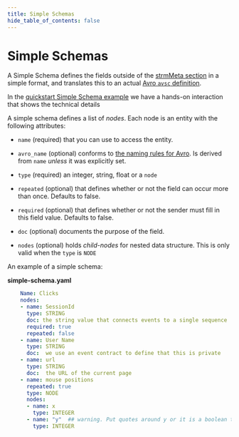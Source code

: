 ```yaml
---
title: Simple Schemas
hide_table_of_contents: false
---
```


# Simple Schemas

A Simple Schema defines the fields outside of the [strmMeta section](strm-meta.md) in a simple format, and translates this to an
actual [Avro `avsc` definition](https://avro.apache.org/docs/current/spec.html#schemas).

In the [quickstart Simple Schema example](/quickstart/simple-schema.md) we have a hands-on interaction
that shows the technical details

A simple schema defines a list of *nodes*. Each node is an entity with
the following attributes:

-   `name` (required) that you can use to access the entity.

-   `avro_name` (optional) conforms to [the naming rules for Avro](https://avro.apache.org/docs/current/spec.html#names). Is
    derived from `name` *unless* it was explicitly set.

-   `type` (required) an integer, string, float or a `node`

-   `repeated` (optional) that defines whether or not the field can
    occur more than once. Defaults to false.

-   `required` (optional) that defines whether or not the sender must
    fill in this field value. Defaults to false.

-   `doc` (optional) documents the purpose of the field.

-   `nodes` (optional) holds *child-nodes* for nested data structure.
    This is only valid when the `type` is `NODE`

An example of a simple schema:

**simple-schema.yaml**

```yaml
    Name: Clicks
    nodes:
    - name: SessionId
      type: STRING
      doc: the string value that connects events to a single sequence
      required: true
      repeated: false
    - name: User Name
      type: STRING
      doc:  we use an event contract to define that this is private
    - name: url
      type: STRING
      doc:  the URL of the current page
    - name: mouse positions
      repeated: true
      type: NODE
      nodes:
      - name: x
        type: INTEGER
      - name: "y"  ## warning. Put quotes around y or it is a boolean true:
        type: INTEGER
```
